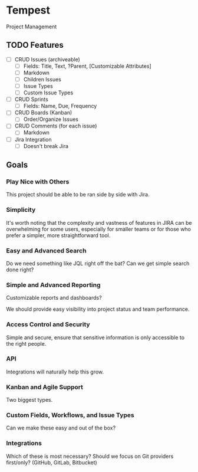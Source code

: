 # Tempest

Project Management

## TODO Features

* [ ] CRUD Issues (archiveable)
  * [ ] Fields: Title, Text, ?Parent, \[Customizable Attributes]
  * [ ] Markdown
  * [ ] Children Issues
  * [ ] Issue Types
  * [ ] Custom Issue Types
* [ ] CRUD Sprints
  * [ ] Fields: Name, Due, Frequency 
* [ ] CRUD Boards (Kanban)
  * [ ] Order/Organize Issues
* [ ] CRUD Comments (for each issue)
  * [ ] Markdown 
* [ ] Jira Integration
  * [ ] Doesn't break Jira

## Goals

### Play Nice with Others

This project should be able to be ran side by side with Jira. 

### Simplicity

It's worth noting that the complexity and vastness of features in JIRA can be overwhelming for some users,
especially for smaller teams or for those who prefer a simpler, more straightforward tool.

### Easy and Advanced Search

Do we need something like JQL right off the bat?
Can we get simple search done right?

### Simple and Advanced Reporting

Customizable reports and dashboards?

We should provide easy visibility into project status and team performance.

### Access Control and Security

Simple and secure, ensure that sensitive information is only accessible to the right people.

### API

Integrations will naturally help this grow.

### Kanban and Agile Support

Two biggest types.

### Custom Fields, Workflows, and Issue Types

Can we make these easy and out of the box?

### Integrations

Which of these is most necessary?
Should we focus on Git providers first/only? (GitHub, GitLab, Bitbucket)
